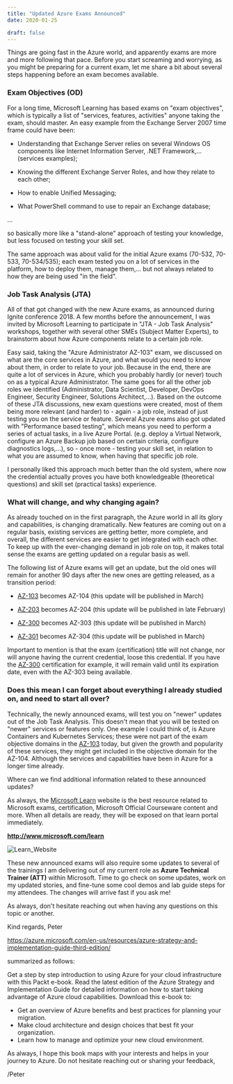 ```yaml
---
title: "Updated Azure Exams Announced"
date: 2020-01-25

draft: false
---
```


Things are going fast in the Azure world, and apparently exams are more and more following that pace. Before you start screaming and worrying, as you might be preparing for a current exam, let me share a bit about several steps happening before an exam becomes available.

### Exam Objectives (OD)
For a long time, Microsoft Learning has based exams on "exam objectives", which is typically a list of "services, features, activities" anyone taking the exam, should master. An easy example from the Exchange Server 2007 time frame could have been:

- Understanding that Exchange Server relies on several Windows OS components like Internet Information Server, .NET Framework,... (services examples);

-  Knowing the different Exchange Server Roles, and how they relate to each other;

- How to enable Unified Messaging;

- What PowerShell command to use to repair an Exchange database;

...


so basically more like a "stand-alone" approach of testing your knowledge, but less focused on testing your skill set.


The same approach was about valid for the initial Azure exams (70-532, 70-533, 70-534/535); each exam tested you on a lot of services in the platform, how to deploy them, manage them,... but not always related to how they are being used "in the field".


### Job Task Analysis (JTA)

All of that got changed with the new Azure exams, as announced during Ignite conference 2018. A few months before the announcement, I was invited by Microsoft Learning to participate in "JTA - Job Task Analysis" workshops, together with several other SMEs (Subject Matter Experts), to brainstorm about how Azure components relate to a certain job role. 


Easy said, taking the "Azure Administrator AZ-103" exam, we discussed on what are the core services in Azure, and what would you need to know about them, in order to relate to your job. Because in the end, there are quite a lot of services in Azure, which you probably hardly (or never) touch on as a typical Azure Administrator. The same goes for all the other job roles we identified (Administrator, Data Scientist, Developer, DevOps Engineer, Security Engineer, Solutions Architect,...). Based on the outcome of these JTA discussions, new exam questions were created, most of them being more relevant (and harder) to - again - a job role, instead of just testing you on the service or feature. Several Azure exams also got updated with "Performance based testing", which means you need to perform a series of actual tasks, in a live Azure Portal. (e.g. deploy a Virtual Network, configure an Azure Backup job based on certain criteria, configure diagnostics logs,...), so - once more - testing your skill set, in relation to what you are assumed to know, when having that specific job role. 


I personally liked this approach much better than the old system, where now the credential actually proves you have both knowledgeable (theoretical questions) and skill set (practical tasks) experience.  


### What will change, and why changing again?

As already touched on in the first paragraph, the Azure world in all its glory and capabilities, is changing dramatically. New features are coming out on a regular basis, existing services are getting better, more complete, and overall, the different services are easier to get integrated with each other. To keep up with the ever-changing demand in job role on top, it makes total sense the exams are getting updated on a regular basis as well. 


The following list of Azure exams will get an update, but the old ones will remain for another 90 days after the new ones are getting released, as a transition period:


 * [AZ-103](https://www.microsoft.com/en-us/learning/azure-exams.aspx#exam-az-103-section) becomes AZ-104 (this update will be published in March)

* [AZ-203](https://www.microsoft.com/en-us/learning/azure-exams.aspx#exam-az-203-section) becomes AZ-204 (this update will be published in late February)

* [AZ-300](https://www.microsoft.com/en-us/learning/azure-exams.aspx#exam-az-300-section) becomes AZ-303 (this update will be published in March)

* [AZ-301](https://www.microsoft.com/en-us/learning/azure-exams.aspx#exam-az-301-section) becomes AZ-304 (this update will be published in March)


Important to mention is that the exam (certification) title will not change, nor will anyone having the current credential, loose this credential. If you have the [AZ-300](https://www.microsoft.com/en-us/learning/azure-exams.aspx#exam-az-300-section) certification for example, it will remain valid until its expiration date, even with the AZ-303 being available. 


### Does this mean I can forget about everything I already studied on, and need to start all over?

Technically, the newly announced exams, will test you on "newer" updates out of the Job Task Analysis. This doesn't mean that you will be tested on "newer" services or features only. One example I could think of, is Azure Containers and Kubernetes Services;  these were not part of the exam objective domains in the [AZ-103](https://www.microsoft.com/en-us/learning/azure-exams.aspx#exam-az-103-section) today, but given the growth and popularity of these services, they might get included in the objective domain for the AZ-104. Although the services and capabilities have been in Azure for a longer time already. 


Where can we find additional information related to these announced updates?

As always, the [Microsoft Learn](http://www.microsoft.com/learn) website is the best resource related to Microsoft exams, certification, Microsoft Official Courseware content and more. When all details are ready, they will be exposed on that learn portal immediately. 


**http://www.microsoft.com/learn** 

![Learn_Website](../images/learn-website.png)


These new announced exams will also require some updates to several of the trainings I am delivering out of my current role as **Azure Technical Trainer (ATT)** within Microsoft. Time to go check on some updates, work on my updated stories, and fine-tune some cool demos and lab guide steps for my attendees. The changes will arrive fast if you ask me! 


As always, don't hesitate reaching out when having any questions on this topic or another.


Kind regards, Peter 



 https://azure.microsoft.com/en-us/resources/azure-strategy-and-implementation-guide-third-edition/ 


summarized as follows:


Get a step by step introduction to using Azure for your cloud infrastructure with this Packt e-book. Read the latest edition of the Azure Strategy and Implementation Guide for detailed information on how to start taking advantage of Azure cloud capabilities. 
Download this e-book to: 
* Get an overview of Azure benefits and best practices for planning your migration. 
* Make cloud architecture and design choices that best fit your organization. 
* Learn how to manage and optimize your new cloud environment.  

As always, I hope this book maps with your interests and helps in your journey to Azure. Do not hesitate reaching out or sharing your feedback,


/Peter
